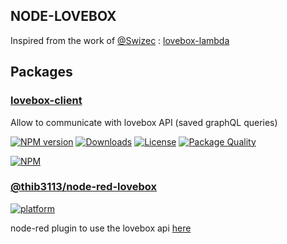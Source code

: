 ## NODE-LOVEBOX

Inspired from the work of [@Swizec](https://github.com/Swizec) : [lovebox-lambda](https://github.com/Swizec/lovebox-lambda)

## Packages

### [lovebox-client](./packages/lovebox-client)
Allow to communicate with lovebox API (saved graphQL queries)

[![NPM version](https://img.shields.io/npm/v/lovebox-client.svg)](https://www.npmjs.com/package/lovebox-client)
[![Downloads](https://img.shields.io/npm/dm/lovebox-client.svg)](https://www.npmjs.com/package/lovebox-client)
[![License](https://img.shields.io/npm/l/lovebox-client)](https://github.com/thib3113/node-crowdsec/blob/main/LICENSE)
[![Package Quality](https://packagequality.com/shield/lovebox-client.svg)](https://packagequality.com/#?package=lovebox-client)

[![NPM](https://nodei.co/npm/lovebox-client.png?months=3&height=1)](https://nodei.co/npm/lovebox-client/)

### [@thib3113/node-red-lovebox](./packages/node-red-lovebox)
[![platform](https://img.shields.io/badge/platform-Node--RED-red)](https://flows.nodered.org/node/@thib3113/node-red-lovebox)

node-red plugin to use the lovebox api [here](https://flows.nodered.org/node/@thib3113/node-red-lovebox)
